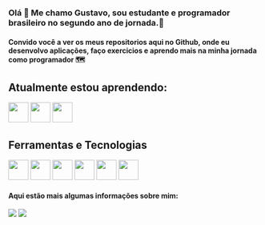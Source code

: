 ### Olá 👋 Me chamo Gustavo, sou estudante e programador brasileiro no segundo ano de jornada.🔭
#### Convido você a ver os meus repositorios aqui no Github, onde eu desenvolvo aplicações, faço exercicios e aprendo mais na minha jornada como programador 🗺

## Atualmente estou aprendendo:

<img loading="java" src="https://cdn.jsdelivr.net/gh/devicons/devicon/icons/java/java-original.svg" width="40" height="40"/> <img loading="python" src="https://cdn.jsdelivr.net/gh/devicons/devicon@latest/icons/python/python-original.svg" width="40" height="40"/> <img src="https://cdn.jsdelivr.net/gh/devicons/devicon@latest/icons/flutter/flutter-original.svg" width="40" height="40"/>

## Ferramentas e Tecnologias

<img loading="vscode" src="https://cdn.jsdelivr.net/gh/devicons/devicon@latest/icons/vscode/vscode-original-wordmark.svg" width="40" height="40"/> <img loading="git" src="https://cdn.jsdelivr.net/gh/devicons/devicon/icons/git/git-original.svg" width="40" height="40"/> <img loading="eclipse" src="https://cdn.jsdelivr.net/gh/devicons/devicon@latest/icons/eclipse/eclipse-original.svg" width="40" height="40"/> <img loading="sql" src="https://cdn.jsdelivr.net/gh/devicons/devicon@latest/icons/sqldeveloper/sqldeveloper-plain.svg" width="40" height="40"/> <img loading="Pandas" src="https://cdn.jsdelivr.net/gh/devicons/devicon@latest/icons/pandas/pandas-original-wordmark.svg" width="40" height="40"/> <img loading="C" src="https://cdn.jsdelivr.net/gh/devicons/devicon@latest/icons/c/c-original.svg" width="40" height="40"/>

#### Aqui estão mais algumas informações sobre mim:
<div>
<a href = "mailto:gustavosales0704@gmail.com"><img loading="email" src="https://img.shields.io/badge/Gmail-D14836?style=for-the-badge&logo=gmail&logoColor=white" target="_blank"></a>
<a href="https://www.linkedin.com/in/gustavo-henrique07b26220a/" target="_blank"><img loading="linkedin" src="https://img.shields.io/badge/-LinkedIn-%230077B5?style=for-the-badge&logo=linkedin&logoColor=white" target="_blank"></a>   
</div>
